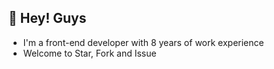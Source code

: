 ## 👋 Hey! Guys

- I'm a front-end developer with 8 years of work experience
- Welcome to Star, Fork and Issue
